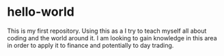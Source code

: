 # hello-world
This is my first repository. Using this as a I try to teach myself all about coding and the world around it. I am looking to gain knowledge in this area in order to apply it to finance and potentially to day trading.
